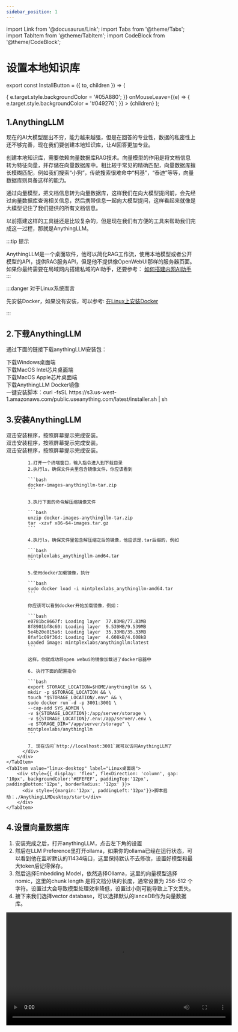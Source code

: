 ```yaml
---
sidebar_position: 1
---
```


import Link from '@docusaurus/Link';
import Tabs from '@theme/Tabs';
import TabItem from '@theme/TabItem';
import CodeBlock from '@theme/CodeBlock';

# 设置本地知识库

export const InstallButton = ({ to, children }) => (
  <Link
    to={to}
    style={{
      backgroundColor: '#049270',
      borderRadius: '8px',
      color: '#fff',
      padding: '12px',
      cursor: 'pointer',
      textDecoration: 'none',
      margin: '10px',
      marginLeft: '30px',
      marginRight: '30px',
      display: 'block',
      textAlign: 'center',
      transition: 'background-color 0.3s ease', // 添加平滑过渡效果
    }}
    onMouseEnter={(e) => {
      e.target.style.backgroundColor = '#05A880';
    }}
    onMouseLeave={(e) => {
      e.target.style.backgroundColor = '#049270';
    }}
  >
    {children}
  </Link>
);



## 1.AnythingLLM

现在的AI大模型层出不穷，能力越来越强，但是在回答的专业性，数据的私密性上还不够完善，现在我们要创建本地知识库，让AI回答更加专业。

创建本地知识库，需要依赖向量数据库RAG技术。向量模型的作用是将文档信息转为特征向量，并存储在向量数据库中。相比较于常见的精确匹配，向量数据库擅长模糊匹配，例如我们搜索“小狗”，传统搜索很难命中“柯基”，“泰迪”等等，向量数据库则具备这样的能力。

通过向量模型，把文档信息转为向量数据库，这样我们在向大模型提问前，会先经过向量数据库查询相关信息，然后携带信息一起向大模型提问，这样看起来就像是大模型记住了我们提供的所有文档信息。

以前搭建这样的工具链还是比较复杂的，但是现在我们有方便的工具来帮助我们完成这一过程，那就是AnythingLLM。 

:::tip 提示

AnythingLLM是一个桌面软件，他可以简化RAG工作流，使用本地模型或者公开模型的API，提供RAG服务API，但是他不提供像OpenWebUI那样的服务器页面。如果你最终需要在局域网内搭建私域的AI助手，还要参考： [如何搭建内网AI助手](./ollama-openwebui-private-server.md)
:::

:::danger 对于Linux系统而言

先安装Docker，如果没有安装，可以参考: [在Linux上安装Docker](../install/install-linux.md)

:::

## 2.下载AnythingLLM

通过下面的链接下载anythingLLM安装包：

  <Tabs>
    <TabItem value="windows" label="Windows">
        <div style={{ display: 'flex', flexDirection: 'column', gap: '10px', backgroundColor:'#EFEFEF', paddingTop:'12px', paddingBottom:'12px', borderRadius: '12px' }}>
          <InstallButton to="https://pan.baidu.com/s/15FU6G-lO0YogWXTTGYsupw">下载Windows桌面端</InstallButton>
        </div>
    </TabItem>
    <TabItem value="mac-intel" label="MacOS Intel芯片">
        <div style={{ display: 'flex', flexDirection: 'column', gap: '10px', backgroundColor:'#EFEFEF', paddingTop:'12px', paddingBottom:'12px', borderRadius: '12px' }}>
          <InstallButton to="https://pan.baidu.com/s/1TYeVE_n8YMmnHZh5S7UgEg">下载MacOS Intel芯片桌面端</InstallButton>
        </div>
    </TabItem>
    <TabItem value="mac-apple" label="MacOS Apple芯片">
        <div style={{ display: 'flex', flexDirection: 'column', gap: '10px', backgroundColor:'#EFEFEF', paddingTop:'12px', paddingBottom:'12px', borderRadius: '12px' }}>
          <InstallButton to="https://pan.baidu.com/s/1wg_hUe--ELUL6oOUxYo4pw">下载MacOS Apple芯片桌面端</InstallButton>
        </div>
    </TabItem>
    <TabItem value="linux-terminal" label="Linux终端">
        <div style={{ display: 'flex', flexDirection: 'column', gap: '10px', backgroundColor:'#EFEFEF', paddingTop:'12px', paddingBottom:'12px', borderRadius: '12px' }}>
          <InstallButton to="https://pan.baidu.com/s/14nR7vb_64SEADuAH7ZioWQ">下载AnythingLLM Docker镜像</InstallButton>
        </div>
    </TabItem>
    <TabItem value="linux-desktop" label="Linux桌面端">
        <div style={{ display: 'flex', flexDirection: 'column', gap: '10px', backgroundColor:'#EFEFEF', paddingTop:'12px', paddingBottom:'12px', borderRadius: '12px' }}>
          <div style={{margin:'12px', paddingLeft:'12px'}}>一键安装脚本：curl -fsSL https://s3.us-west-1.amazonaws.com/public.useanything.com/latest/installer.sh | sh</div>
        </div>
    </TabItem>
  </Tabs>

## 3.安装AnythingLLM

  <Tabs>
    <TabItem value="windows" label="Windows">
        <div style={{ display: 'flex', flexDirection: 'column', gap: '10px', backgroundColor:'#EFEFEF', paddingTop:'12px', paddingBottom:'12px', borderRadius: '12px' }}>
          <div style={{margin:'12px', paddingLeft:'12px'}}>双击安装程序，按照屏幕提示完成安装。</div>
        </div>
    </TabItem>
    <TabItem value="mac-intel" label="MacOS Intel芯片">
        <div style={{ display: 'flex', flexDirection: 'column', gap: '10px', backgroundColor:'#EFEFEF', paddingTop:'12px', paddingBottom:'12px', borderRadius: '12px' }}>
          <div style={{margin:'12px', paddingLeft:'12px'}}>双击安装程序，按照屏幕提示完成安装。</div>
        </div>
    </TabItem>
    <TabItem value="mac-apple" label="MacOS Apple芯片">
        <div style={{ display: 'flex', flexDirection: 'column', gap: '10px', backgroundColor:'#EFEFEF', paddingTop:'12px', paddingBottom:'12px', borderRadius: '12px' }}>
          <div style={{margin:'12px', paddingLeft:'12px'}}>双击安装程序，按照屏幕提示完成安装。</div>
        </div>
    </TabItem>
    <TabItem value="linux-terminal" label="Linux终端">
        <div style={{ display: 'flex', flexDirection: 'column', gap: '10px', backgroundColor:'#EFEFEF', paddingTop:'12px', paddingBottom:'12px', borderRadius: '12px' }}>
          <div style={{margin:'12px', paddingLeft:'12px'}}>
            
            1.打开一个终端窗口，输入指令进入到下载目录
            2.执行ls，确保文件夹里包含镜像文件，你应该看到

            ```bash
            docker-images-anythingllm-tar.zip
            ```

            3.执行下面的命令解压缩镜像文件

            ```bash
            unzip docker-images-anythingllm-tar.zip
            tar -xzvf x86-64-images.tar.gz
            ```

            4.执行ls，确保文件里包含解压缩之后的镜像，他应该是.tar后缀的，例如

            ```bash
            mintplexlabs_anythingllm-amd64.tar
            ```

            5.使用docker加载镜像，执行

            ```bash
            sudo docker load -i mintplexlabs_anythingllm-amd64.tar
            ```

            你应该可以看到docker开始加载镜像，例如：

            ```bash
            e0781bc8667f: Loading layer  77.83MB/77.83MB
            8f8901bf8c60: Loading layer  9.539MB/9.539MB
            5e4b20e815a6: Loading layer  35.33MB/35.33MB
            8faf1c09f36d: Loading layer  4.608kB/4.608kB
            Loaded image: mintplexlabs/anythingllm:latest
            ```

            这样，你就成功将open webui的镜像加载进了docker容器中
            
            6. 执行下面的配置指令

            ```bash
            export STORAGE_LOCATION=$HOME/anythingllm && \
            mkdir -p $STORAGE_LOCATION && \
            touch "$STORAGE_LOCATION/.env" && \
            sudo docker run -d -p 3001:3001 \
            --cap-add SYS_ADMIN \
            -v ${STORAGE_LOCATION}:/app/server/storage \
            -v ${STORAGE_LOCATION}/.env:/app/server/.env \
            -e STORAGE_DIR="/app/server/storage" \
            mintplexlabs/anythingllm
            ```

            7. 现在访问`http://localhost:3001`就可以访问AnythingLLM了
          </div>
        </div>
    </TabItem>
    <TabItem value="linux-desktop" label="Linux桌面端">
        <div style={{ display: 'flex', flexDirection: 'column', gap: '10px', backgroundColor:'#EFEFEF', paddingTop:'12px', paddingBottom:'12px', borderRadius: '12px' }}>
          <div style={{margin:'12px', paddingLeft:'12px'}}>脚本启动：./AnythingLLMDesktop/start</div>
        </div>
    </TabItem>
  </Tabs>


## 4.设置向量数据库

1. 安装完成之后，打开anythingLLM，点击左下角的设置
2. 然后在LLM Preference里打开ollama，如果你的ollama已经在运行状态，可以看到他在监听默认的11434端口，这里保持默认不去修改，设置好模型和最大token后记得保存。
3. 然后选择Embedding Model，依然选择Ollama，这里的向量模型选择nomic，这里的chunk length 是将文档分块的长度，通常设置为 256-512 个字符。设置过大会导致模型处理效率降低，设置过小则可能导致上下文丢失。
4. 接下来我们选择vector database，可以选择默认的lanceDB作为向量数据库。

<video controls width='600' src="/video/config-anythingllm.mp4" title="设置向量数据库"/>

## 5.AnythingLLM的原理

我们来捋一下原理，当你想要和文档进行对话，
1. **创建向量数据库**：首先，你需要上传文档至 AnythingLLM。系统会将文档内容向量化（即将文本转为模型可理解的数值表示）。
2. **存储向量数据**：向量化的数据将被存储到 LanceDB 等向量数据库中。
3. **结合搜索与大模型回答**：每当用户提问时，系统会先从向量数据库中搜索相关文档段落，然后将其作为上下文提交给大模型进行回答。


<div class="center">
  <img src='/img/anythingLLM-proto.png' style={{width:'603px', height:'267px', marginRight:'12px'}}/>
</div>

现在我们已经将文档全面向量化，现在我们向大模型提问，大模型将会带着你的问题去向量数据库中搜索相关内容，再结合搜索到的内容回答给出答案。

<div class="center">
  <img src='/img/anythingLLM-answer.png' style={{width:'617px', height:'253px', marginRight:'12px'}}/>
</div>

## 6.使用示例

下面我们来操作anythingLLM，
1. 首先我们需要创建一个新的workspace工作空间。创建一个新的聊天，我们试试输入“你好”。
2. 然后在这个窗口里上传文档这里我上传的是《2023年中国肥胖研究报告》，这篇报告统计了1500万中国人的体重，介绍了中国人的体重情况
3. 下面我将导入这篇文档，选中，然后导入到workspace，记得点击保存。你需要等待一会儿，时长取决于你使用的是cpu还是gpu。
4. 上传完毕后，我们点击设置，再点击聊天设置，将聊天模式改为查询，表示我们使用向量数据库里的知识，点击update workspace，保存生效。
5. 现在我们尝试向他提问，“中国人的平均BMI是多少？”，可以看到他根据调查报告里的内容给出结论，位于23.5～24.5之间。
6. 点击show citations，可以看到相应数据的出处。


<video controls width='600' src="/video/anythingllm-run-demo.mp4" title="anythingllm的运行视频"/>


